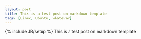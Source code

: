 ```yaml
---
layout: post
title: This is a test post on markdown template
tags: [Linux, Ubuntu, whatever]
---
```

{% include JB/setup %}
This is a test post on markdown template